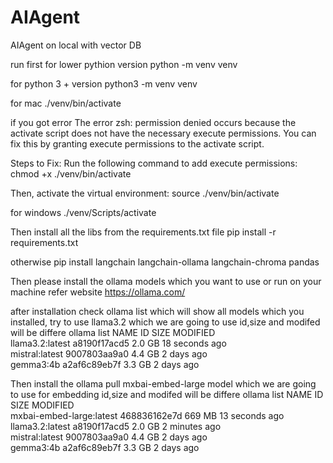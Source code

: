 # AIAgent
AIAgent on local with vector DB

run first 
for lower pythion version 
python -m venv venv 

for python 3 + version 
python3 -m venv venv

for mac 
./venv/bin/activate

if you got error 
The error zsh: permission denied occurs because the activate script does not have the necessary execute permissions. You can fix this by granting execute permissions to the activate script.

Steps to Fix:
Run the following command to add execute permissions:
chmod +x ./venv/bin/activate

Then, activate the virtual environment:
source ./venv/bin/activate


for windows
./venv/Scripts/activate

Then install all the libs from the requirements.txt file 
pip install -r requirements.txt 

otherwise 
pip install  langchain langchain-ollama langchain-chroma pandas

Then please install the ollama models which you want to use or run on your machine refer website https://ollama.com/

after installation check ollama list which will show all models which you installed, try to use llama3.2 which we are going to use id,size and modifed will be differe
ollama list
NAME               ID              SIZE      MODIFIED       
llama3.2:latest    a8190f17acd5    2.0 GB    18 seconds ago    
mistral:latest     9007803aa9a0    4.4 GB    2 days ago        
gemma3:4b          a2af6c89eb7f    3.3 GB    2 days ago

Then install the ollama pull mxbai-embed-large model which we are going to use for embedding id,size and modifed will be differe
ollama list
NAME                        ID              SIZE      MODIFIED       
mxbai-embed-large:latest    468836162e7d    669 MB    13 seconds ago    
llama3.2:latest             a8190f17acd5    2.0 GB    2 minutes ago     
mistral:latest              9007803aa9a0    4.4 GB    2 days ago        
gemma3:4b                   a2af6c89eb7f    3.3 GB    2 days ago   





